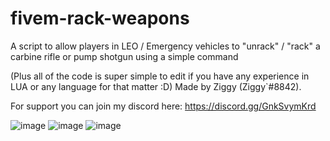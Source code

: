 # fivem-rack-weapons
A script to allow players in LEO / Emergency vehicles to "unrack" / "rack" a carbine rifle or pump shotgun using a simple command

(Plus all of the code is super simple to edit if you have any experience in LUA or any language for that matter :D)
Made by Ziggy (Ziggy\`#8842).

For support you can join my discord here: https://discord.gg/GnkSvymKrd


![image](https://user-images.githubusercontent.com/68012775/147389386-cd3b9e2f-ab4f-44ba-bf5d-70d61265472f.png)
![image](https://user-images.githubusercontent.com/68012775/147389387-4430ad54-95c6-4c0a-99e2-b2cf9624cb7c.png)
![image](https://user-images.githubusercontent.com/68012775/147389389-c5f24fa7-3999-4319-9662-19f7fc36cf95.png)
